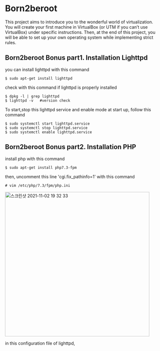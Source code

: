 # Born2beroot

This project aims to introduce you to the wonderful world of virtualization.
You will create your first machine in VirtualBox (or UTM if you can’t use VirtualBox)
under specific instructions. Then, at the end of this project, you will be able to set up
your own operating system while implementing strict rules.



## Born2beroot Bonus part1. Installation Lighttpd


you can install lighttpd with this command
```
$ sudo apt-get install lighttpd
```

check with this command if lighttpd is properly installed
```
$ dpkg -l | grep lighttpd
$ lighttpd -v   #version check
```

To start,stop this lighttpd service and enable mode at start up, follow this command
```
$ sudo systemctl start lighttpd.service
$ sudo systemctl stop lighttpd.service
$ sudo systemctl enable lighttpd.service
```

## Born2beroot Bonus part2. Installation PHP

install php with this command
```
$ sudo apt-get install php7.3-fpm
```

then, uncomment this line 'cgi.fix_pathinfo=1' with this command
```
# vim /etc/php/7.3/fpm/php.ini
```
<img width="476" alt="스크린샷 2021-11-02 19 32 33" src="https://user-images.githubusercontent.com/80348069/139927048-f1a68d00-3ab1-4784-8356-b147eb88cf53.png">

in this configuration file of lighttpd, 
